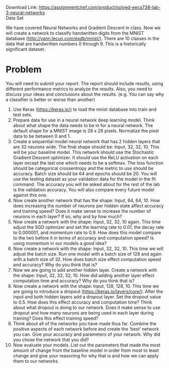 Download Link: https://assignmentchef.com/product/solved-eecs738-lab-3-neural-networks
<br>
Data Set

We have covered Neural Networks and Gradient Descent in class. Now we will create a network to classify handwritten digits from the MNIST database (<a href="http://yann.lecun.com/exdb/mnist/">http://yann.lecun.com/exdb/mnist/</a><a href="http://yann.lecun.com/exdb/mnist/">)</a>. There are 10 classes in the data that are handwritten numbers 0 through 9. This is a historically significant dataset.

<h1>Problem</h1>

You will need to submit your report. The report should include results, using different performance metrics to analyze the results. Also, you need to discuss your ideas and conclusions about the results. (e.g. You can say why a classifier is better or worse than another)

<ol>

 <li>Use Keras (<a href="https://keras.io/">https://keras.io/</a><a href="https://keras.io/">)</a> to load the mnist database into train and test sets.</li>

 <li>Prepare data for use in a neural network deep learning model. Think about what shape the data needs to be in for a neural network. The default shape for a MNIST image is 28 x 28 pixels. Normalize the pixel data to be between 0 and 1.</li>

 <li>Create a sequential model neural network that has 2 hidden layers that are 32 neurons wide. The final shape should be: Input, 32, 32, 10. This will be your baseline model. This network should use the Stochastic Gradient Descent optimizer. It should use the ReLU activation on each layer except the last one which needs to be a softmax. The loss function should be categorical crossentropy and the metric to use should be accuracy. Batch size should be 64 and epochs should be 20. You will use the testing dataset as your validation data for the model in the fit command. The accuracy you will be asked about for the rest of the lab is the validation accuracy. You will also compare every future model against this one.</li>

 <li>Now create another network that has the shape: Input, 64, 64, 10. How does increasing the number of neurons per hidden state affect accuracy and training speed? Does it make sense to increase the number of neurons in each layer? If so, why and by how much?</li>

 <li>Now create a network with the shape: Input, 32, 32, 10 again. This time adjust the SGD optimizer and set the learning rate to 0.01, the decay rate to 0.000001, and momentum rate to 0.9. How does this model compare to the two before it in terms of accuracy and computation speed? Is using momentum in our models a good idea?</li>

 <li>Now create a network with the shape: Input, 32, 32, 10. This time we will adjust the batch size. Run one model with a batch size of 128 and again with a batch size of 32. How does batch size effect computation speed and accuracy? Why do you think that is?</li>

 <li>Now we are going to add another hidden layer. Create a network with the shape: Input, 32, 32, 32, 10. How did adding another layer effect computation time and accuracy? Why do you think that is?</li>

 <li>Now create a network with the shape: Input, 128, 128, 10. This time we are going to introduce a dropout (<a href="https://keras.io/layers/core/">https://keras.io/layers/core/</a><a href="https://keras.io/layers/core/">)</a>. After the input and both hidden layers add a dropout layer. Set the dropout value to 0.5. How does this effect accuracy and computation time? Think about what dropout is doing to our network. Does it make sense to use dropout and how many neurons are being used in each layer during training? Does this effect training speed?</li>

 <li>Think about all of the networks you have made thus far. Combine the positive aspects of each network before and create the ‘best’ network you can. Give your accuracy and parameters of your network. Why did you chose the network that you did?</li>

 <li>Now evaluate your models. List out the parameters that made the most amount of change from the baseline model in order from most to least change and give your reasoning for why that is and how we can apply them to our networks.</li>

</ol>






